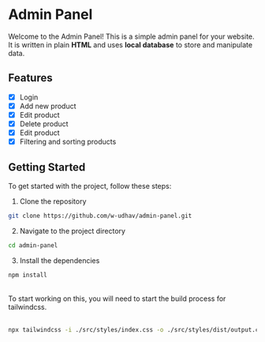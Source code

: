 # Admin Panel

Welcome to the Admin Panel! This is a simple admin panel for your website. It is written in plain <b>HTML</b> and uses <b>local database</b> to store and manipulate data.

## Features

- [x] Login
- [x] Add new product
- [x] Edit product
- [x] Delete product
- [x] Edit product
- [x] Filtering and sorting products

## Getting Started

To get started with the project, follow these steps:

1. Clone the repository

```sh
git clone https://github.com/w-udhav/admin-panel.git
```

2. Navigate to the project directory

```sh
cd admin-panel
```

3. Install the dependencies

```sh
npm install
```

<br/>
To start working on this, you will need to start the build process for tailwindcss.
<br/><br/>

```sh
npx tailwindcss -i ./src/styles/index.css -o ./src/styles/dist/output.css --watch
```
